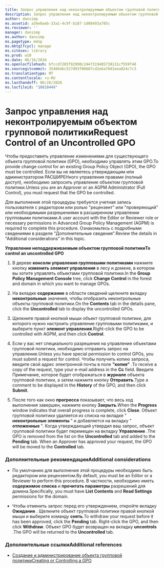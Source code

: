 ```yaml
---
title: Запрос управления над неконтролируемым объектом групповой политики
description: Запрос управления над неконтролируемым объектом групповой политики
author: dansimp
ms.assetid: a34e0aeb-33a1-4c9f-b187-1d08493a785c
ms.reviewer: ''
manager: dansimp
ms.author: dansimp
ms.pagetype: mdop
ms.mktglfcycl: manage
ms.sitesec: library
ms.prod: w10
ms.date: 06/16/2016
ms.openlocfilehash: bfccd7285f82990c2447319485738131cf559f48
ms.sourcegitcommit: 354664bc527d93f80687cd2eba70d1eea024c7c3
ms.translationtype: MT
ms.contentlocale: ru-RU
ms.lasthandoff: 06/26/2020
ms.locfileid: "10818449"
---
```

# <span data-ttu-id="542eb-103">Запрос управления над неконтролируемым объектом групповой политики</span><span class="sxs-lookup"><span data-stu-id="542eb-103">Request Control of an Uncontrolled GPO</span></span>


<span data-ttu-id="542eb-104">Чтобы предоставить управление изменениями для существующего объекта групповой политики (GPO), необходимо управлять этим GPO.</span><span class="sxs-lookup"><span data-stu-id="542eb-104">To provide change control for an existing Group Policy Object (GPO), the GPO must be controlled.</span></span> <span data-ttu-id="542eb-105">Если вы не являетесь утверждающим или администратором РАСШИРЕНного управления правами (полный доступ), необходимо запросить управление объектом групповой политики.</span><span class="sxs-lookup"><span data-stu-id="542eb-105">Unless you are an Approver or an AGPM Administrator (Full Control), you must request that the GPO be controlled.</span></span>

<span data-ttu-id="542eb-106">Для выполнения этой процедуры требуется учетная запись пользователя с редактором или ролью "рецензент" или "проверяющий" или необходимыми разрешениями в расширенном управлении групповыми политиками.</span><span class="sxs-lookup"><span data-stu-id="542eb-106">A user account with the Editor or Reviewer role or necessary permissions in Advanced Group Policy Management (AGPM) is required to complete this procedure.</span></span> <span data-ttu-id="542eb-107">Ознакомьтесь с подробными сведениями в разделе "Дополнительные сведения".</span><span class="sxs-lookup"><span data-stu-id="542eb-107">Review the details in "Additional considerations" in this topic.</span></span>

**<span data-ttu-id="542eb-108">Управление неподдерживаемым объектом групповой политики</span><span class="sxs-lookup"><span data-stu-id="542eb-108">To control an uncontrolled GPO</span></span>**

1.  <span data-ttu-id="542eb-109">В дереве **консоли управления групповыми политиками** нажмите кнопку **изменить элемент управления** в лесу и домене, в котором вы хотите управлять объектами групповой политики.</span><span class="sxs-lookup"><span data-stu-id="542eb-109">In the **Group Policy Management Console** tree, click **Change Control** in the forest and domain in which you want to manage GPOs.</span></span>

2.  <span data-ttu-id="542eb-110">На вкладке **содержание** в области сведений щелкните вкладку **неконтрольные** значения, чтобы отобразить неконтрольные объекты групповой политики.</span><span class="sxs-lookup"><span data-stu-id="542eb-110">On the **Contents** tab in the details pane, click the **Uncontrolled** tab to display the uncontrolled GPOs.</span></span>

3.  <span data-ttu-id="542eb-111">Щелкните правой кнопкой мыши объект групповой политики, для которого нужно настроить управление групповыми политиками, и выберите пункт **элемент управления**.</span><span class="sxs-lookup"><span data-stu-id="542eb-111">Right-click the GPO to be controlled with AGPM, and then click **Control**.</span></span>

4.  <span data-ttu-id="542eb-112">Если у вас нет специального разрешения на управление объектами групповой политики, необходимо отправить запрос на управление.</span><span class="sxs-lookup"><span data-stu-id="542eb-112">Unless you have special permission to control GPOs, you must submit a request for control.</span></span> <span data-ttu-id="542eb-113">Чтобы получить копию запроса, введите свой адрес электронной почты в поле **"копия"** .</span><span class="sxs-lookup"><span data-stu-id="542eb-113">To receive a copy of the request, type your e-mail address in the **Cc** field.</span></span> <span data-ttu-id="542eb-114">Введите Примечание, которое будет отображаться в **журнале** объекта групповой политики, а затем нажмите кнопку **Отправить**.</span><span class="sxs-lookup"><span data-stu-id="542eb-114">Type a comment to be displayed in the **History** of the GPO, and then click **Submit**.</span></span>

5.  <span data-ttu-id="542eb-115">После того как окно **прогресса** показывает, что весь ход выполнения завершен, нажмите кнопку **Закрыть**.</span><span class="sxs-lookup"><span data-stu-id="542eb-115">When the **Progress** window indicates that overall progress is complete, click **Close**.</span></span> <span data-ttu-id="542eb-116">Объект групповой политики удаляется из списка на вкладке " **неконтрольные элементы** " и добавляется на вкладку " **отложенные** ". Когда утверждающий утвердил ваш запрос, объект групповой политики будет перемещен на вкладку **Управление** .</span><span class="sxs-lookup"><span data-stu-id="542eb-116">The GPO is removed from the list on the **Uncontrolled** tab and added to the **Pending** tab. When an Approver has approved your request, the GPO will be moved to the **Controlled** tab.</span></span>

### <span data-ttu-id="542eb-117">Дополнительные рекомендации</span><span class="sxs-lookup"><span data-stu-id="542eb-117">Additional considerations</span></span>

-   <span data-ttu-id="542eb-118">По умолчанию для выполнения этой процедуры необходимо быть редактором или рецензентом.</span><span class="sxs-lookup"><span data-stu-id="542eb-118">By default, you must be an Editor or a Reviewer to perform this procedure.</span></span> <span data-ttu-id="542eb-119">В частности, необходимо иметь **содержимое списка** и **прочитать параметры** разрешений для домена.</span><span class="sxs-lookup"><span data-stu-id="542eb-119">Specifically, you must have **List Contents** and **Read Settings** permissions for the domain.</span></span>

-   <span data-ttu-id="542eb-120">Чтобы отменить запрос перед его утверждением, откройте вкладку **Ожидание** . Щелкните объект групповой политики правой кнопкой мыши и выберите команду **снять**.</span><span class="sxs-lookup"><span data-stu-id="542eb-120">To withdraw your request before it has been approved, click the **Pending** tab. Right-click the GPO, and then click **Withdraw**.</span></span> <span data-ttu-id="542eb-121">Объект GPO будет возвращен на вкладку **uncontrols** .</span><span class="sxs-lookup"><span data-stu-id="542eb-121">The GPO will be returned to the **Uncontrolled** tab.</span></span>

### <span data-ttu-id="542eb-122">Дополнительные ссылки</span><span class="sxs-lookup"><span data-stu-id="542eb-122">Additional references</span></span>

-   [<span data-ttu-id="542eb-123">Создание и администрирование объекта групповой политики</span><span class="sxs-lookup"><span data-stu-id="542eb-123">Creating or Controlling a GPO</span></span>](creating-or-controlling-a-gpo-agpm40-ed.md)

 

 






